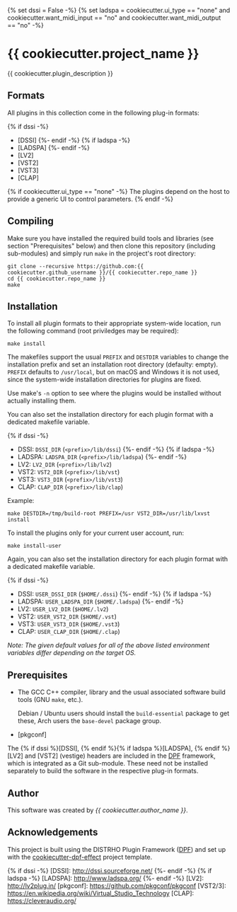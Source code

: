 {% set dssi = False -%}
{% set ladspa = cookiecutter.ui_type == "none" and
                cookiecutter.want_midi_input == "no" and
                cookiecutter.want_midi_output == "no" -%}
# {{ cookiecutter.project_name }}

{{ cookiecutter.plugin_description }}

## Formats

All plugins in this collection come in the following plug-in formats:

{% if dssi -%}
* [DSSI]
{%- endif -%}
{% if ladspa -%}
* [LADSPA]
{%- endif -%}
* [LV2]
* [VST2]
* [VST3]
* [CLAP]

{% if cookiecutter.ui_type == "none" -%}
The plugins depend on the host to provide a generic UI to control parameters.
{% endif -%}


## Compiling

Make sure you have installed the required build tools and libraries (see
section "Prerequisites" below) and then clone this repository (including
sub-modules) and simply run `make` in the project's root directory:

```con
git clone --recursive https://github.com:{{ cookiecutter.github_username }}/{{ cookiecutter.repo_name }}
cd {{ cookiecutter.repo_name }}
make
```

## Installation

To install all plugin formats to their appropriate system-wide location, run
the following command (root priviledges may be required):

```con
make install
```

The makefiles support the usual `PREFIX` and `DESTDIR` variables to change the
installation prefix and set an installation root directory (defaulty: empty).
`PREFIX` defaults to `/usr/local`, but on macOS and Windows it is not used,
since the system-wide installation directories for plugins are fixed.

Use make's `-n` option to see where the plugins would be installed without
actually installing them.

You can also set the installation directory for each plugin format with a
dedicated makefile variable.

{% if dssi -%}
* DSSI: `DSSI_DIR` (`<prefix>/lib/dssi`)
{%- endif -%}
{% if ladspa -%}
* LADSPA: `LADSPA_DIR` (`<prefix>/lib/ladspa`)
{%- endif -%}
* LV2: `LV2_DIR` (`<prefix>/lib/lv2`)
* VST2: `VST2_DIR` (`<prefix>/lib/vst`)
* VST3: `VST3_DIR` (`<prefix>/lib/vst3`)
* CLAP: `CLAP_DIR` (`<prefix>/lib/clap`)

Example:

```con
make DESTDIR=/tmp/build-root PREFIX=/usr VST2_DIR=/usr/lib/lxvst install
```

To install the plugins only for your current user account, run:

```con
make install-user
```

Again, you can also set the installation directory for each plugin format with
a dedicated makefile variable.

{% if dssi -%}
* DSSI: `USER_DSSI_DIR` (`$HOME/.dssi`)
{%- endif -%}
{% if ladspa -%}
* LADSPA: `USER_LADSPA_DIR` (`$HOME/.ladspa`)
{%- endif -%}
* LV2: `USER_LV2_DIR` (`$HOME/.lv2`)
* VST2: `USER_VST2_DIR` (`$HOME/.vst`)
* VST3: `USER_VST3_DIR` (`$HOME/.vst3`)
* CLAP: `USER_CLAP_DIR` (`$HOME/.clap`)

*Note: The given default values for all of the above listed environment
variables differ depending on the target OS.*


## Prerequisites

* The GCC C++ compiler, library and the usual associated software build tools
  (GNU `make`, etc.).

  Debian / Ubuntu users should install the `build-essential` package
  to get these, Arch users the `base-devel` package group.

* [pkgconf]

The {% if dssi %}[DSSI], {% endif %}{% if ladspa %}[LADSPA], {% endif %}[LV2] and [VST2] (vestige) headers are included in the
[DPF] framework, which is integrated as a Git sub-module. These need not be
installed separately to build the software in the respective plug-in formats.


## Author

This software was created by *{{ cookiecutter.author_name }}*.


## Acknowledgements

This project is built using the DISTRHO Plugin Framework ([DPF]) and set up
with the [cookiecutter-dpf-effect] project template.


[cookiecutter-dpf-effect]: https://github.com/SpotlightKid/cookiecutter-dpf-effect
[DPF]: https://github.com/DISTRHO/DPF
{% if dssi -%}
[DSSI]: http://dssi.sourceforge.net/
{%- endif -%}
{% if ladspa -%}
[LADSPA]: http://www.ladspa.org/
{%- endif -%}
[LV2]: http://lv2plug.in/
[pkgconf]: https://github.com/pkgconf/pkgconf
[VST2/3]: https://en.wikipedia.org/wiki/Virtual_Studio_Technology
[CLAP]: https://cleveraudio.org/
